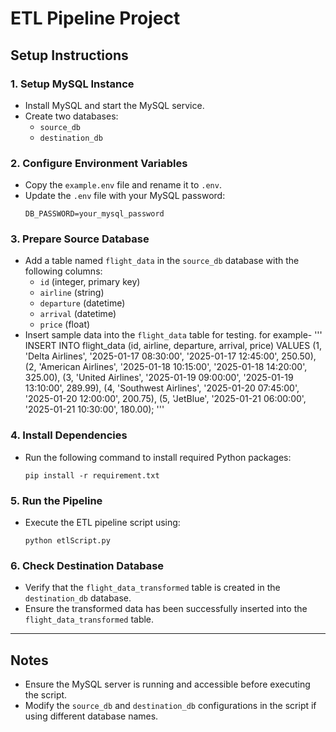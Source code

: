 # ETL Pipeline Project

## Setup Instructions

### 1. Setup MySQL Instance
- Install MySQL and start the MySQL service.
- Create two databases:
  - `source_db`
  - `destination_db`

### 2. Configure Environment Variables
- Copy the `example.env` file and rename it to `.env`.
- Update the `.env` file with your MySQL password:
  ```
  DB_PASSWORD=your_mysql_password
  ```

### 3. Prepare Source Database
- Add a table named `flight_data` in the `source_db` database with the following columns:
  - `id` (integer, primary key)
  - `airline` (string)
  - `departure` (datetime)
  - `arrival` (datetime)
  - `price` (float)
- Insert sample data into the `flight_data` table for testing.
for example-
''' INSERT INTO flight_data (id, airline, departure, arrival, price)
   VALUES
   (1, 'Delta Airlines', '2025-01-17 08:30:00', '2025-01-17 12:45:00', 250.50),
   (2, 'American Airlines', '2025-01-18 10:15:00', '2025-01-18 14:20:00', 325.00),
   (3, 'United Airlines', '2025-01-19 09:00:00', '2025-01-19 13:10:00', 289.99),
   (4, 'Southwest Airlines', '2025-01-20 07:45:00', '2025-01-20 12:00:00', 200.75),
   (5, 'JetBlue', '2025-01-21 06:00:00', '2025-01-21 10:30:00', 180.00);
  '''

### 4. Install Dependencies
- Run the following command to install required Python packages:
  ```
  pip install -r requirement.txt
  ```

### 5. Run the Pipeline
- Execute the ETL pipeline script using:
  ```
  python etlScript.py
  ```

### 6. Check Destination Database
- Verify that the `flight_data_transformed` table is created in the `destination_db` database.
- Ensure the transformed data has been successfully inserted into the `flight_data_transformed` table.

---

## Notes
- Ensure the MySQL server is running and accessible before executing the script.
- Modify the `source_db` and `destination_db` configurations in the script if using different database names.

